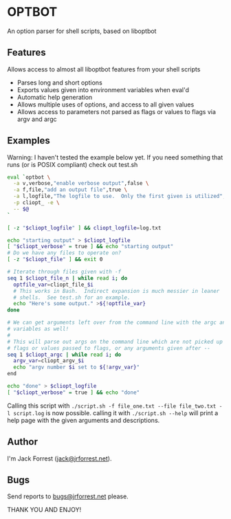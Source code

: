 OPTBOT
======

An option parser for shell scripts, based on liboptbot

Features
--------

Allows access to almost all liboptbot features from your shell scripts

* Parses long and short options
* Exports values given into environment variables when eval'd
* Automatic help generation
* Allows multiple uses of options, and access to all given values
* Allows access to parameters not parsed as flags or
  values to flags via argv and argc

Examples
--------

Warning: I haven't tested the example below yet.  If you need something that
runs (or is POSIX compliant) check out test.sh

```bash
eval `optbot \
  -a v,verbose,"enable verbose output",false \
  -a f,file,"add an output file",true \
  -a l,logfile,"The logfile to use.  Only the first given is utilized",true \
  -p cliopt_ -e \
  -- $@
`

[ -z "$cliopt_logfile" ] && cliopt_logfile=log.txt

echo "starting output" > $cliopt_logfile
[ "$cliopt_verbose" = true ] && echo "starting output"
# Do we have any files to operate on?
[ -z "$cliopt_file" ] && exit 0

# Iterate through files given with -f
seq 1 $cliopt_file_n | while read i; do
  optfile_var=cliopt_file_$i
  # This works in Bash.  Indirect expansion is much messier in leaner
  # shells.  See test.sh for an example.
  echo "Here's some output." >${!optfile_var}
done

# We can get arguments left over from the command line with the argc and argv
# variables as well!
#
# This will parse out args on the command line which are not picked up as
# flags or values passed to flags, or any arguments given after --
seq 1 $cliopt_argc | while read i; do
  argv_var=cliopt_argv_$i
  echo "argv number $i set to ${!argv_var}"
end

echo "done" > $cliopt_logfile
[ "$cliopt_verbose" = true ] && echo "done"
```

Calling this script with `./script.sh -f file_one.txt --file file_two.txt
-l script.log` is now possible.  calling it with `./script.sh --help` will print
a help page with the given arguments and descriptions.

Author
------

I'm Jack Forrest (jack@jrforrest.net).

Bugs
----

Send reports to bugs@jrforrest.net please.

THANK YOU AND ENJOY!
